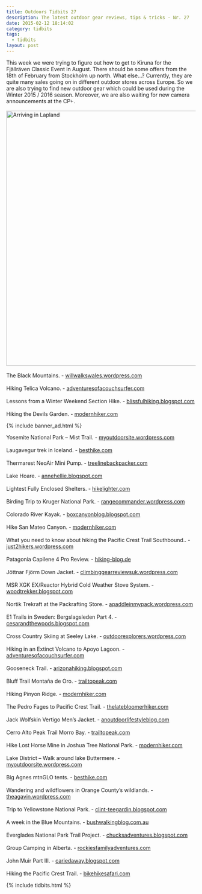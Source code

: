 ```yaml
---
title: Outdoors Tidbits 27
description: The latest outdoor gear reviews, tips & tricks - Nr. 27
date: 2015-02-12 18:14:02
category: tidbits
tags:
  - tidbits
layout: post
---
```

This week we were trying to figure out how to get to Kiruna for the Fjällräven Classic Event in August. There should be some offers from the 18th of February from Stockholm up north. What else...? Currently, they are quite many sales going on in different outdoor stores across Europe. So we are also trying to find new outdoor gear which could be used during the Winter 2015 / 2016 season. Moreover, we are also waiting for new camera announcements at the CP+.<br><br>
<a href="https://www.flickr.com/photos/90204224@N07/16323986350" title="Arriving in Lapland"><img src="https://farm9.staticflickr.com/8668/16323986350_a2804e7ab3_b.jpg" width="1024" height="676" alt="Arriving in Lapland"></a><br><!--more--><br>
The Black Mountains. -  [willwalkswales.wordpress.com]( https://willwalkswales.wordpress.com/2015/02/09/the-black-mountains/)
<br><br>
Hiking Telica Volcano. -  [adventuresofacouchsurfer.com]( http://adventuresofacouchsurfer.com/2015/02/10/hiking-telica-volcano)
<br><br>
Lessons from a Winter Weekend Section Hike. -  [blissfulhiking.blogspot.com]( http://blissfulhiking.blogspot.com/2015/02/lessons-from-winter-weekend-section-hike.html)
<br><br>
Hiking the Devils Garden. -  [modernhiker.com]( http://www.modernhiker.com/2015/02/10/hike-the-devils-garden-arches-national-park/)

{% include banner_ad.html %}


Yosemite National Park – Mist Trail. -  [myoutdoorsite.wordpress.com]( https://myoutdoorsite.wordpress.com/2015/02/10/usa-yosemite-national-park-mist-trail/)
<br><br>
Laugavegur trek in Iceland. -  [besthike.com]( http://besthike.com/2015/02/11/laugavegur-trek-iceland-3/)
<br><br>
Thermarest NeoAir Mini Pump. -  [treelinebackpacker.com]( http://treelinebackpacker.com/2015/02/11/thermarest-neoair-mini-pump)
<br><br>
Lake Hoare. -  [annehellie.blogspot.com]( http://annehellie.blogspot.com/2015/01/lake-hoare.html)
<br><br>
Lightest Fully Enclosed Shelters. -  [hikelighter.com]( http://hikelighter.com/2015/02/12/lightest-fully-enclosed-shelters)
<br><br>
Birding Trip to Kruger National Park. -  [rangecommander.wordpress.com]( https://rangecommander.wordpress.com/2015/02/12/birding-trip-to-kruger-national-park/)
<br><br>
Colorado River Kayak. -  [boxcanyonblog.blogspot.com]( http://boxcanyonblog.blogspot.com/2015/02/colorado-river-kayak.html)
<br><br>
Hike San Mateo Canyon. -  [modernhiker.com]( http://www.modernhiker.com/2015/02/09/hike-san-mateo-canyon/)
<br><br>
What you need to know about hiking the Pacific Crest Trail Southbound.. -  [just2hikers.wordpress.com]( https://just2hikers.wordpress.com/2015/02/09/the-southbound-scoop-what-you-need-to-know-about-hiking-the-pacific-crest-trail-southbound/)
<br><br>
Patagonia Capilene 4 Pro Review. -  [hiking-blog.de]( https://www.hiking-blog.de/bekleidung/praxistest-patagonia-capilene-4-pro-funktionswaesche/)
<br><br>
Jöttnar Fjörm Down Jacket. -  [climbinggearreviewsuk.wordpress.com]( https://climbinggearreviewsuk.wordpress.com/2015/02/09/jottnar-fjorm-down-jacket/)
<br><br>
MSR XGK EX/Reactor Hybrid Cold Weather Stove System. -  [woodtrekker.blogspot.com]( http://woodtrekker.blogspot.com/2015/02/msr-xgk-exreactor-hybrid-cold-weather.html)
<br><br>
Nortik Trekraft at the Packrafting Store. -  [apaddleinmypack.wordpress.com]( https://apaddleinmypack.wordpress.com/2015/02/05/nortik-trekraft-at-the-packrafting-store/)
<br><br>
E1 Trails in Sweden: Bergslagsleden Part 4. -  [cesarandthewoods.blogspot.com]( http://cesarandthewoods.blogspot.com/2015/02/cesars-guide-to-e1-trails-in-sweden.html)
<br><br>
Cross Country Skiing at Seeley Lake. -  [outdoorexplorers.wordpress.com]( https://outdoorexplorers.wordpress.com/2015/02/05/cross-country-skiing-at-seeley-lake/)
<br><br>
Hiking in an Extinct Volcano to Apoyo Lagoon. -  [adventuresofacouchsurfer.com]( http://adventuresofacouchsurfer.com/2015/02/06/hiking-in-an-extinct-volcano-to-apoyo-lagoon)
<br><br>
Gooseneck Trail. -  [arizonahiking.blogspot.com]( http://arizonahiking.blogspot.com/2015/02/gooseneck-trail.html)
<br><br>
Bluff Trail Montaña de Oro. -  [trailtopeak.com]( http://trailtopeak.com/2015/02/03/bluff-trail-montana-de-oro-01-31-15)
<br><br>
Hiking Pinyon Ridge. -  [modernhiker.com]( http://www.modernhiker.com/2015/02/04/hiking-pinyon-ridge/)
<br><br>
The Pedro Fages to Pacific Crest Trail. -  [thelatebloomerhiker.com]( http://thelatebloomerhiker.com/2015/02/06/the-pedro-fages-to-pacific-crest-trail)
<br><br>
Jack Wolfskin Vertigo Men’s Jacket. -  [anoutdoorlifestyleblog.com]( http://anoutdoorlifestyleblog.com/2015/02/07/jack-wolfskin-vertigo-mens-jacket/)
<br><br>
Cerro Alto Peak Trail Morro Bay. -  [trailtopeak.com]( http://trailtopeak.com/2015/02/04/cerro-alto-peak-trail-morro-bay-02-01-15)
<br><br>
Hike Lost Horse Mine in Joshua Tree National Park. -  [modernhiker.com]( http://www.modernhiker.com/2015/02/05/hike-lost-horse-mine-in-joshua-tree-national-park/)
<br><br>
Lake District – Walk around lake Buttermere. -  [myoutdoorsite.wordpress.com]( https://myoutdoorsite.wordpress.com/2015/02/08/england-lake-district-walk-around-lake-buttermere/)
<br><br>
Big Agnes mtnGLO tents. -  [besthike.com]( http://besthike.com/2015/02/08/big-agnes-mtnglotents/)
<br><br>
Wandering and wildflowers in Orange County’s wildlands. -  [theagavin.wordpress.com]( https://theagavin.wordpress.com/2015/02/07/wandering-and-wildflowers-february-blossoms-in-orange-countys-wildlands/)
<br><br>
Trip to Yellowstone National Park. -  [clint-teegardin.blogspot.com]( http://clint-teegardin.blogspot.com/2015/02/february-2015-another-trip-in.html)
<br><br>
A week in the Blue Mountains. -  [bushwalkingblog.com.au]( http://www.bushwalkingblog.com.au/blue-mountains-aboriginal-discovery/)
<br><br>
Everglades National Park Trail Project. -  [chucksadventures.blogspot.com]( http://chucksadventures.blogspot.com/2015/02/everglades-national-park-trail-project.html)
<br><br>
Group Camping in Alberta. -  [rockiesfamilyadventures.com]( http://www.rockiesfamilyadventures.com/2015/02/summer-planning-group-camping-in-alberta.html)
<br><br>
John Muir Part III. -   [cariedaway.blogspot.com]( http://cariedaway.blogspot.com/2015/02/john-muir-part-iii-social-animal.html)
<br><br>
Hiking the Pacific Crest Trail. -  [bikehikesafari.com]( http://bikehikesafari.com/2015/02/08/hiking-the-pacific-crest-trail)

{% include tidbits.html %}
